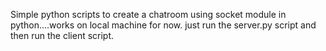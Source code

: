 Simple python scripts to create a chatroom using socket module in python....works on local machine for now.
just run the server.py script and then run the client script.
